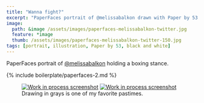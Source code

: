 ```yaml
---
title: "Wanna fight?"
excerpt: "PaperFaces portrait of @melissabalkon drawn with Paper by 53 on an iPad."
image: 
  path: &image /assets/images/paperfaces-melissabalkon-twitter.jpg 
  feature: *image
  thumb: /assets/images/paperfaces-melissabalkon-twitter-150.jpg
tags: [portrait, illustration, Paper by 53, black and white]
---
```


PaperFaces portrait of [@melissabalkon](http://twitter.com/melissabalkon) holding a boxing stance.

{% include boilerplate/paperfaces-2.md %}

<figure class="half">
	<a href="{{ site.url }}/assets/images/paperfaces-melissabalkon-process-1-lg.jpg"><img src="{{ site.url }}/assets/images/paperfaces-melissabalkon-process-1-600.jpg" alt="Work in process screenshot"></a>
	<a href="{{ site.url }}/assets/images/paperfaces-melissabalkon-process-2-lg.jpg"><img src="{{ site.url }}/assets/images/paperfaces-melissabalkon-process-2-600.jpg" alt="Work in process screenshot"></a>
	<figcaption>Drawing in grays is one of my favorite pastimes.</figcaption>
</figure>
